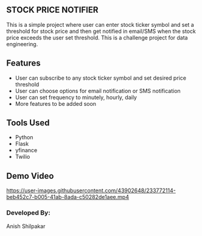 ## STOCK PRICE NOTIFIER
This is a simple project where user can enter stock ticker symbol and set a threshold for stock price and then get notified in email/SMS when the stock price exceeds the user set threshold. This is a challenge project for data engineering.

## Features
- User can subscribe to any stock ticker symbol and set desired price threshold
- User can choose options for email notification or SMS notification
- User can set frequency to minutely, hourly, daily
- More features to be added soon

## Tools Used
- Python
- Flask
- yfinance
- Twilio

## Demo Video


https://user-images.githubusercontent.com/43902648/233772114-beb452c7-b005-41ab-8ada-c50282de1aee.mp4


### Developed By:
Anish Shilpakar
